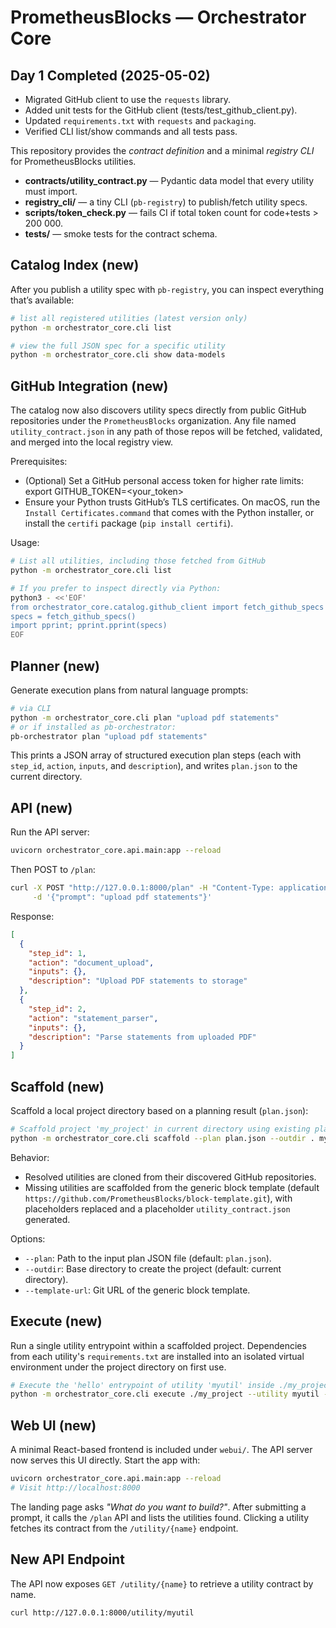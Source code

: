 # PrometheusBlocks — Orchestrator Core

## Day 1 Completed (2025-05-02)

- Migrated GitHub client to use the `requests` library.
- Added unit tests for the GitHub client (tests/test_github_client.py).
- Updated `requirements.txt` with `requests` and `packaging`.
- Verified CLI list/show commands and all tests pass.

This repository provides the *contract definition* and a minimal *registry CLI* for PrometheusBlocks utilities.

* **contracts/utility_contract.py** — Pydantic data model that every utility must import.
* **registry_cli/** — a tiny CLI (`pb-registry`) to publish/fetch utility specs.
* **scripts/token_check.py** — fails CI if total token count for code+tests > 200 000.
* **tests/** — smoke tests for the contract schema.
## Catalog Index (new)

After you publish a utility spec with `pb-registry`, you can inspect everything
that’s available:

```bash
# list all registered utilities (latest version only)
python -m orchestrator_core.cli list

# view the full JSON spec for a specific utility
python -m orchestrator_core.cli show data-models
```

## GitHub Integration (new)

The catalog now also discovers utility specs directly from public GitHub repositories under the `PrometheusBlocks` organization. Any file named `utility_contract.json` in any path of those repos will be fetched, validated, and merged into the local registry view.

Prerequisites:
  * (Optional) Set a GitHub personal access token for higher rate limits:
      export GITHUB_TOKEN=<your_token>
  * Ensure your Python trusts GitHub’s TLS certificates. On macOS, run the
    `Install Certificates.command` that comes with the Python installer,
    or install the `certifi` package (`pip install certifi`).

Usage:
```bash
# List all utilities, including those fetched from GitHub
python -m orchestrator_core.cli list

# If you prefer to inspect directly via Python:
python3 - <<'EOF'
from orchestrator_core.catalog.github_client import fetch_github_specs
specs = fetch_github_specs()
import pprint; pprint.pprint(specs)
EOF
```

## Planner (new)

Generate execution plans from natural language prompts:

```bash
# via CLI
python -m orchestrator_core.cli plan "upload pdf statements"
# or if installed as pb-orchestrator:
pb-orchestrator plan "upload pdf statements"
```

This prints a JSON array of structured execution plan steps (each with `step_id`, `action`, `inputs`, and `description`), and writes `plan.json` to the current directory.

## API (new)

Run the API server:

```bash
uvicorn orchestrator_core.api.main:app --reload
```

Then POST to `/plan`:

```bash
curl -X POST "http://127.0.0.1:8000/plan" -H "Content-Type: application/json" \
     -d '{"prompt": "upload pdf statements"}'
```

Response:

```json
[
  {
    "step_id": 1,
    "action": "document_upload",
    "inputs": {},
    "description": "Upload PDF statements to storage"
  },
  {
    "step_id": 2,
    "action": "statement_parser",
    "inputs": {},
    "description": "Parse statements from uploaded PDF"
  }
]
```
  
## Scaffold (new)

Scaffold a local project directory based on a planning result (`plan.json`):

```bash
# Scaffold project 'my_project' in current directory using existing plan.json
python -m orchestrator_core.cli scaffold --plan plan.json --outdir . my_project
```

Behavior:
  * Resolved utilities are cloned from their discovered GitHub repositories.
  * Missing utilities are scaffolded from the generic block template (default `https://github.com/PrometheusBlocks/block-template.git`), with placeholders replaced and a placeholder `utility_contract.json` generated.

Options:
  * `--plan`: Path to the input plan JSON file (default: `plan.json`).
  * `--outdir`: Base directory to create the project (default: current directory).
  * `--template-url`: Git URL of the generic block template.

## Execute (new)

Run a single utility entrypoint within a scaffolded project. Dependencies from
each utility's `requirements.txt` are installed into an isolated virtual
environment under the project directory on first use.

```bash
# Execute the 'hello' entrypoint of utility 'myutil' inside ./my_project
python -m orchestrator_core.cli execute ./my_project --utility myutil --entrypoint hello --params_json '{"name": "World"}'
```

## Web UI (new)

A minimal React-based frontend is included under `webui/`.
The API server now serves this UI directly. Start the app with:

```bash
uvicorn orchestrator_core.api.main:app --reload
# Visit http://localhost:8000
```

The landing page asks *"What do you want to build?"*. After submitting a
prompt, it calls the `/plan` API and lists the utilities found. Clicking a
utility fetches its contract from the `/utility/{name}` endpoint.

## New API Endpoint

The API now exposes `GET /utility/{name}` to retrieve a utility contract by
name.

```bash
curl http://127.0.0.1:8000/utility/myutil
```
